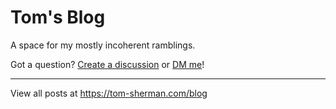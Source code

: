 # Tom's Blog

A space for my mostly incoherent ramblings.

Got a question? [Create a discussion](https://github.com/tom-sherman/blog/discussions/new?category=AMA) or [DM me](https://twitter.com/tomus_sherman)!



---

View all posts at https://tom-sherman.com/blog
